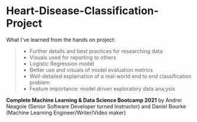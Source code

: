 # Heart-Disease-Classification-Project

What I've learned from the hands on project:
> * Further details and best practices for researching data
> * Visuals used for reporting to others 
> * Logistic Regression model
> * Better use and visuals of model evaluation metrics
> * Well-detailed explaination of a real-world end to end classification problem
> * Feature importance: model driven exploratory data ana;ysis

**Complete Machine Learning & Data Science Bootcamp 2021** by Andrei Neagoie (Senior Software Developer turned Instructor) and Daniel Bourke (Machine Learning Engineer/Writer/Video maker)
